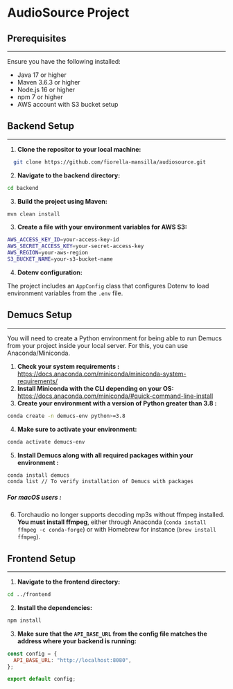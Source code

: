 # AudioSource Project

## Prerequisites 

-----
Ensure you have the following installed:

- Java 17 or higher
- Maven 3.6.3 or higher
- Node.js 16 or higher
- npm 7 or higher
- AWS account with S3 bucket setup

## Backend Setup

-----
1. **Clone the repositor to your local machine:**

```bash
  git clone https://github.com/fiorella-mansilla/audiosource.git
```

2. **Navigate to the backend directory:**

```bash
cd backend
```

3. **Build the project using Maven:**

```bash
mvn clean install
```

3. **Create a file with your environment variables for AWS S3:**

```bash
AWS_ACCESS_KEY_ID=your-access-key-id
AWS_SECRET_ACCESS_KEY=your-secret-access-key
AWS_REGION=your-aws-region
S3_BUCKET_NAME=your-s3-bucket-name
```

4. **Dotenv configuration:**

The project includes an `AppConfig` class that configures Dotenv to load environment variables from the `.env` file.

## Demucs Setup

---
You will need to create a Python environment for being able to run Demucs from your project inside your local server. 
For this, you can use Anaconda/Miniconda.

1. **Check your system requirements :** https://docs.anaconda.com/miniconda/miniconda-system-requirements/
2. **Install Miniconda with the CLI depending on your OS:** https://docs.anaconda.com/miniconda/#quick-command-line-install
3. **Create your environment with a version of Python greater than 3.8 :** 
```bash
conda create -n demucs-env python>=3.8
```
4. **Make sure to activate your environment:**
```bash
conda activate demucs-env
```
5. **Install Demucs along with all required packages within your environment :**
```bash
conda install demucs
conda list // To verify installation of Demucs with packages
```

#####  For macOS users :
6. Torchaudio no longer supports decoding mp3s without ffmpeg installed.
**You must install ffmpeg**, either through Anaconda (```conda install ffmpeg -c conda-forge```) 
or with Homebrew for instance (```brew install ffmpeg```).

## Frontend Setup

-----
1. **Navigate to the frontend directory:**

```bash
cd ../frontend
```

2. **Install the dependencies:**

```bash
npm install
```

3. **Make sure that the `API_BASE_URL` from the config file matches the address where your backend is running:**

```javascript
const config = {
  API_BASE_URL: "http://localhost:8080",
};

export default config;
```
